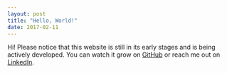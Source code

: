 ```yaml
---
layout: post
title: "Hello, World!"
date: 2017-02-11
---
```

Hi! Please notice that this website is still in its early stages and is being actively developed. You can watch it grow on [GitHub](https://github.com/ceeph/ceeph.github.com) or reach me out on [LinkedIn](https://www.linkedin.com/in/alessandrocifani/).
